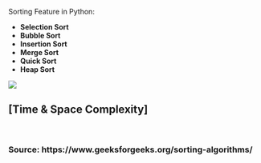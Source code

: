 Sorting Feature in Python:<br>
<ul>
  <li><b>Selection Sort</b></li>
  <li><b>Bubble Sort</b></li>
  <li><b>Insertion Sort</b></li>
  <li><b>Merge Sort</b></li>
  <li><b>Quick Sort</b></li>
  <li><b>Heap Sort</b></li>
</ul>
<p>
    <img src="https://lamfo-unb.github.io/img/Sorting-algorithms/Complexity.png"/><br>
    <h2>[Time & Space Complexity]</h2>
</p>
<br>
<h3><b>Source: https://www.geeksforgeeks.org/sorting-algorithms/ </b></h3>
